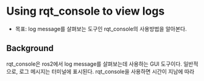 # Using rqt_console to view logs
* 목표: log message를 살펴보는 도구인 rqt_console의 사용방법을 알아본다.

## Background
rqt_console은 ros2에서 log message를 살펴보는데 사용하는 GUI 도구이다. 일반적으로, 로그 메시지는 터미널에 표시된다. rqt_console을 사용하면 시간이 지남에 따라
